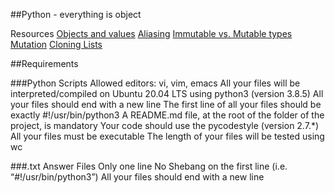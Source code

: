 ##Python - everything is object

Resources
[Objects and values](https://www.openbookproject.net/thinkcs/python/english2e/ch09.html#objects-and-values)
[Aliasing](https://www.openbookproject.net/thinkcs/python/english2e/ch09.html#aliasing)
[Immutable vs. Mutable types](https://stackoverflow.com/questions/8056130/immutable-vs-mutable-types)
[Mutation](https://www.composingprograms.com/pages/24-mutable-data.html#sequence-objects)
[Cloning Lists](https://www.openbookproject.net/thinkcs/python/english2e/ch09.html#cloning-lists)

##Requirements

###Python Scripts
Allowed editors: vi, vim, emacs
All your files will be interpreted/compiled on Ubuntu 20.04 LTS using python3 (version 3.8.5)
All your files should end with a new line
The first line of all your files should be exactly #!/usr/bin/python3
A README.md file, at the root of the folder of the project, is mandatory
Your code should use the pycodestyle (version 2.7.*)
All your files must be executable
The length of your files will be tested using wc

###.txt Answer Files
Only one line
No Shebang on the first line (i.e. “#!/usr/bin/python3”)
All your files should end with a new line
